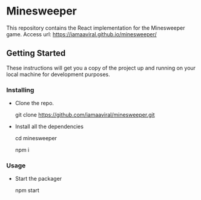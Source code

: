# Minesweeper

This repository contains the React implementation for the Minesweeper game.
Access url: https://iamaaviral.github.io/minesweeper/

## Getting Started

These instructions will get you a copy of the project up and running on your local machine for development purposes. 

### Installing

* Clone the repo.

  
  git clone https://github.com/iamaaviral/minesweeper.git
  
* Install all the dependencies

  
  cd minesweeper

  npm i
  

### Usage

* Start the packager

  
  npm start